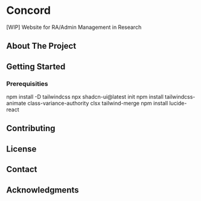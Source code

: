 # Concord
[WIP] Website for RA/Admin Management in Research

## About The Project

## Getting Started

### Prerequisities

npm install -D tailwindcss
npx shadcn-ui@latest init
npm install tailwindcss-animate class-variance-authority clsx tailwind-merge
npm install lucide-react

## Contributing

## License

## Contact

## Acknowledgments
